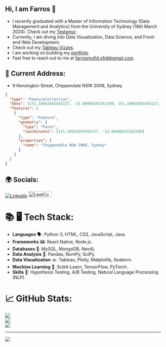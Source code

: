 ## Hi, I am Farros 👋

- I recently graduated with a Master of Information Technology (Data Management and Analytics) from the University of Sydney (18th March 2024). Check out my [Testamur](https://www.myequals.net/r/sharelink/35130fe3-d2e5-4800-9987-a294ce497203/c71d7590-31da-41f7-a8f3-099e79de990d).
- Currently, I am diving into Data Visualization, Data Science, and Front-end Web Development.
- Check out my [Tableau Vizzes](https://public.tableau.com/app/profile/farros.mufid/vizzes).
- I am working on building my [portfolio](https://farrosmufid.netlify.app/).
- Feel free to reach out to me at farrosmufid.ofid@gmail.com.

## 📍 Current Address:

- 9 Kensington Street, Chippendale NSW 2008, Sydney.

```geojson
{
  "type": "FeatureCollection",
  "bbox": [151.19662045493137, -33.88980555362209, 151.20662045493137, -33.87980555362209],
  "features": [
    {
      "type": "Feature",
      "geometry": {
        "type": "Point",
        "coordinates": [151.20162045493137, -33.88480555362209]
      },
      "properties": {
        "name": "Chippendale NSW 2008, Sydney"
      }
    }
  ]
}


```
## 🌍 Socials:
[![LinkedIn](https://img.shields.io/badge/LinkedIn-%230077B5.svg?logo=linkedin&logoColor=white)](https://linkedin.com/in/farros-mufid) 
<a href="https://leetcode.com/farrosmufid/" target="_blank">
  <img src="https://cdn.icon-icons.com/icons2/2530/PNG/512/leetcode_button_icon_151892.png" alt="LeetCode" style="width: 75px; height: 20px;">
</a>

# 📚 🖥️ Tech Stack:
- **Languages** 🗣️: Python 3, HTML, CSS, JavaScript, Java.
- **Frameworks** 🖼️: React Native, Node.js.
- **Databases** 🐬: MySQL, MongoDB, Neo4j.
- **Data Analysis** 💬: Pandas, NumPy, SciPy.
- **Data Visualization** 📊: Tableau, Plotly, Matplotlib, Seaborn.
- **Machine Learning** 🤖: Scikit-Learn, TensorFlow, PyTorch.
- **Skills** 🧮: Hypothesis Testing, A/B Testing, Natural Language Processing (NLP).

  
# 📈 GitHub Stats:
![](https://github-readme-stats.vercel.app/api?username=farrosmufid&theme=dracula&hide_border=false&include_all_commits=false&count_private=false)<br/>
![](https://github-readme-streak-stats.herokuapp.com/?user=farrosmufid&theme=dracula&hide_border=false)<br/>
![](https://github-readme-stats.vercel.app/api/top-langs/?username=farrosmufid&theme=dracula&hide_border=false&include_all_commits=false&count_private=false&layout=compact)

---
[![](https://visitcount.itsvg.in/api?id=farrosmufid&icon=0&color=0)](https://visitcount.itsvg.in)
